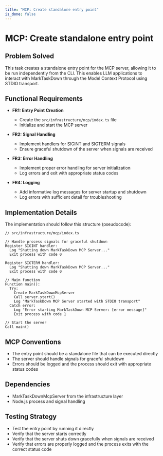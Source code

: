 ```yaml
---
title: "MCP: Create standalone entry point"
is_done: false
---
```


# MCP: Create standalone entry point

## Problem Solved

This task creates a standalone entry point for the MCP server, allowing it to be run independently from the CLI. This enables LLM applications to interact with MarkTaskDown through the Model Context Protocol using STDIO transport.

## Functional Requirements

- **FR1: Entry Point Creation**

  - Create the `src/infrastructure/mcp/index.ts` file
  - Initialize and start the MCP server

- **FR2: Signal Handling**

  - Implement handlers for SIGINT and SIGTERM signals
  - Ensure graceful shutdown of the server when signals are received

- **FR3: Error Handling**

  - Implement proper error handling for server initialization
  - Log errors and exit with appropriate status codes

- **FR4: Logging**
  - Add informative log messages for server startup and shutdown
  - Log errors with sufficient detail for troubleshooting

## Implementation Details

The implementation should follow this structure (pseudocode):

```
// src/infrastructure/mcp/index.ts

// Handle process signals for graceful shutdown
Register SIGINT handler:
  Log "Shutting down MarkTaskDown MCP Server..."
  Exit process with code 0

Register SIGTERM handler:
  Log "Shutting down MarkTaskDown MCP Server..."
  Exit process with code 0

// Main function
Function main():
  Try:
    Create MarkTaskDownMcpServer
    Call server.start()
    Log "MarkTaskDown MCP Server started with STDIO transport"
  Catch error:
    Log "Error starting MarkTaskDown MCP Server: [error message]"
    Exit process with code 1

// Start the server
Call main()
```

## MCP Conventions

- The entry point should be a standalone file that can be executed directly
- The server should handle signals for graceful shutdown
- Errors should be logged and the process should exit with appropriate status codes

## Dependencies

- MarkTaskDownMcpServer from the infrastructure layer
- Node.js process and signal handling

## Testing Strategy

- Test the entry point by running it directly
- Verify that the server starts correctly
- Verify that the server shuts down gracefully when signals are received
- Verify that errors are properly logged and the process exits with the correct status code
